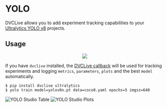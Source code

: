 # YOLO

DVCLive allows you to add experiment tracking capabilities to your
[Ultralytics YOLO v8](https://docs.ultralytics.com/) projects.

## Usage

<p align='center'>
  <a href="https://colab.research.google.com/github/iterative/dvclive/blob/main/examples/DVCLive-YOLO.ipynb">
    <img src="https://colab.research.google.com/assets/colab-badge.svg" />
  </a>
</p>

If you have `dvclive` installed, the
[DVCLive callback](https://docs.ultralytics.com/reference/utils/callbacks/dvc/)
will be used for tracking experiments and logging `metrics`, `parameters`,
`plots` and the best `model` automatically.

```shell
$ pip install dvclive ultralytics
$ yolo train model=yolov8n.pt data=coco8.yaml epochs=5 imgsz=640
```

![YOLO Studio Table](/img/yolo-studio-table.png)
![YOLO Studio Plots](/img/yolo-studio-plots.gif)
